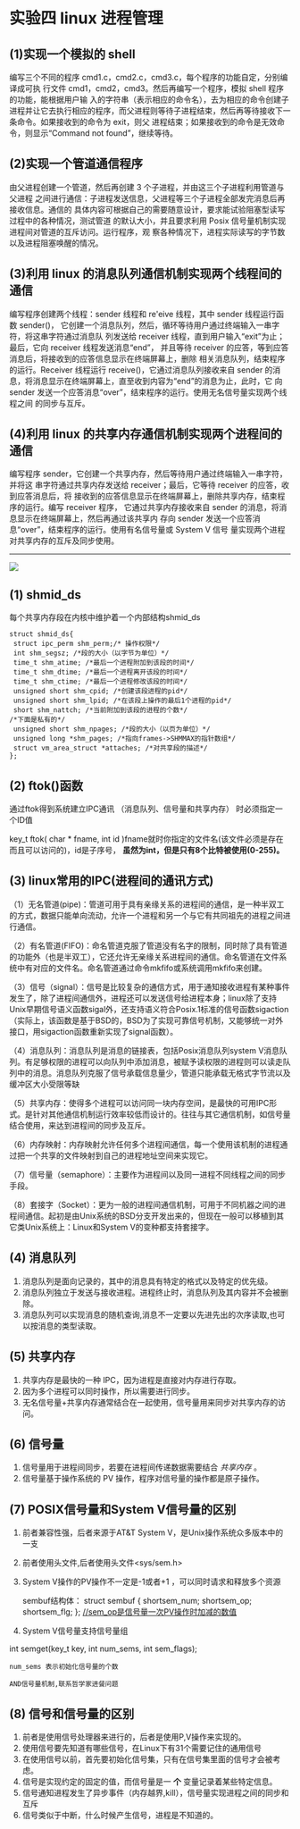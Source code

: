 # 实验四 linux 进程管理
## (1)实现一个模拟的 shell
编写三个不同的程序 cmd1.c，cmd2.c，cmd3.c，每个程序的功能自定，分别编译成可执 行文件 cmd1，cmd2，cmd3。然后再编写一个程序，模拟 shell 程序的功能，能根据用户输 入的字符串（表示相应的命令名），去为相应的命令创建子进程并让它去执行相应的程序，而父进程则等待子进程结束，然后再等待接收下一条命令。如果接收到的命令为 exit，则父 进程结束；如果接收到的命令是无效命令，则显示“Command not found”，继续等待。
## (2)实现一个管道通信程序
由父进程创建一个管道，然后再创建 3 个子进程，并由这三个子进程利用管道与父进程 之间进行通信：子进程发送信息，父进程等三个子进程全部发完消息后再接收信息。通信的 具体内容可根据自己的需要随意设计，要求能试验阻塞型读写过程中的各种情况，测试管道 的默认大小，并且要求利用 Posix 信号量机制实现进程间对管道的互斥访问。运行程序，观 察各种情况下，进程实际读写的字节数以及进程阻塞唤醒的情况。
## (3)利用 linux 的消息队列通信机制实现两个线程间的通信
编写程序创建两个线程：sender 线程和 re'eive 线程，其中 sender 线程运行函数 sender()， 它创建一个消息队列，然后，循环等待用户通过终端输入一串字符，将这串字符通过消息队 列发送给 receiver 线程，直到用户输入“exit”为止；最后，它向 receiver 线程发送消息“end”， 并且等待 receiver 的应答，等到应答消息后，将接收到的应答信息显示在终端屏幕上，删除 相关消息队列，结束程序的运行。Receiver 线程运行 receive()，它通过消息队列接收来自 sender 的消息，将消息显示在终端屏幕上，直至收到内容为“end”的消息为止，此时，它 向 sender 发送一个应答消息“over”，结束程序的运行。使用无名信号量实现两个线程之间 的同步与互斥。
## (4)利用 linux 的共享内存通信机制实现两个进程间的通信
编写程序 sender，它创建一个共享内存，然后等待用户通过终端输入一串字符，并将这 串字符通过共享内存发送给 receiver；最后，它等待 receiver 的应答，收到应答消息后，将 接收到的应答信息显示在终端屏幕上，删除共享内存，结束程序的运行。编写 receiver 程序， 它通过共享内存接收来自 sender 的消息，将消息显示在终端屏幕上，然后再通过该共享内 存向 sender 发送一个应答消息“over”，结束程序的运行。使用有名信号量或 System V 信号 量实现两个进程对共享内存的互斥及同步使用。
***
![](https://static.notion-static.com/31d52ca24f804679bc15c859573799e9/_2017-12-07_23-50-14.png)

## (1) shmid_ds

每个共享内存段在内核中维护着一个内部结构shmid_ds

    struct shmid_ds{
     struct ipc_perm shm_perm;/* 操作权限*/
     int shm_segsz; /*段的大小（以字节为单位）*/
     time_t shm_atime; /*最后一个进程附加到该段的时间*/
     time_t shm_dtime; /*最后一个进程离开该段的时间*/
     time_t shm_ctime; /*最后一个进程修改该段的时间*/
     unsigned short shm_cpid; /*创建该段进程的pid*/
     unsigned short shm_lpid; /*在该段上操作的最后1个进程的pid*/
     short shm_nattch; /*当前附加到该段的进程的个数*/
    /*下面是私有的*/
     unsigned short shm_npages; /*段的大小（以页为单位）*/
     unsigned long *shm_pages; /*指向frames->SHMMAX的指针数组*/
     struct vm_area_struct *attaches; /*对共享段的描述*/
    };

## (2) ftok()函数

 通过ftok得到系统建立IPC通讯 （消息队列、信号量和共享内存） 时必须指定一个ID值

key_t ftok( char * fname, int id )fname就时你指定的文件名(该文件必须是存在而且可以访问的)，id是子序号， **虽然为int，但是只有8个比特被使用(0-255)。** 

## (3) linux常用的IPC(进程间的通讯方式)

（1）无名管道(pipe)：管道可用于具有亲缘关系的进程间的通信，是一种半双工的方式，数据只能单向流动，允许一个进程和另一个与它有共同祖先的进程之间进行通信。

（2）有名管道(FIFO)：命名管道克服了管道没有名字的限制，同时除了具有管道的功能外（也是半双工），它还允许无亲缘关系进程间的通信。命名管道在文件系统中有对应的文件名。命名管道通过命令mkfifo或系统调用mkfifo来创建。

（3）信号（signal）：信号是比较复杂的通信方式，用于通知接收进程有某种事件发生了，除了进程间通信外，进程还可以发送信号给进程本身；linux除了支持Unix早期信号语义函数sigal外，还支持语义符合Posix.1标准的信号函数sigaction（实际上，该函数是基于BSD的，BSD为了实现可靠信号机制，又能够统一对外接口，用sigaction函数重新实现了signal函数）。

（4）消息队列：消息队列是消息的链接表，包括Posix消息队列system V消息队列。有足够权限的进程可以向队列中添加消息，被赋予读权限的进程则可以读走队列中的消息。消息队列克服了信号承载信息量少，管道只能承载无格式字节流以及缓冲区大小受限等缺

（5）共享内存：使得多个进程可以访问同一块内存空间，是最快的可用IPC形式。是针对其他通信机制运行效率较低而设计的。往往与其它通信机制，如信号量结合使用，来达到进程间的同步及互斥。

（6）内存映射：内存映射允许任何多个进程间通信，每一个使用该机制的进程通过把一个共享的文件映射到自己的进程地址空间来实现它。

（7）信号量（semaphore）：主要作为进程间以及同一进程不同线程之间的同步手段。

（8）套接字（Socket）：更为一般的进程间通信机制，可用于不同机器之间的进程间通信。起初是由Unix系统的BSD分支开发出来的，但现在一般可以移植到其它类Unix系统上：Linux和System V的变种都支持套接字。

## (4) 消息队列

1. 消息队列是面向记录的，其中的消息具有特定的格式以及特定的优先级。
2. 消息队列独立于发送与接收进程。进程终止时，消息队列及其内容并不会被删除。
3. 消息队列可以实现消息的随机查询,消息不一定要以先进先出的次序读取,也可以按消息的类型读取。

## (5) 共享内存

1. 共享内存是最快的一种 IPC，因为进程是直接对内存进行存取。
2. 因为多个进程可以同时操作，所以需要进行同步。
3. 无名信号量+共享内存通常结合在一起使用，信号量用来同步对共享内存的访问。

## (6) 信号量

1. 信号量用于进程间同步，若要在进程间传递数据需要结合 _共享内存_ 。
2. 信号量基于操作系统的 PV 操作，程序对信号量的操作都是原子操作。

## (7) POSIX信号量和System V信号量的区别

1. 前者兼容性强，后者来源于AT&T System V，是Unix操作系统众多版本中的一支
2. 前者使用头文件<semaphore>,后者使用头文件<sys/sem.h>
3. System V操作的PV操作不一定是-1或者+1 ，可以同时请求和释放多个资源

      sembuf结构体：
      struct sembuf {
       shortsem_num;
       shortsem_op;
       shortsem_flg;
      };
       [//sem_op是信号量一次PV操作时加减的数值](//sem_op是信号量一次PV操作时加减的数值) 

4. System V信号量支持信号量组 

int semget(key_t key, int num_sems, int sem_flags);

 `num_sems 表示初始化信号量的个数` 

 `AND信号量机制,联系哲学家进餐问题` 

## (8) 信号和信号量的区别

1. 前者是使用信号处理器来进行的，后者是使用P,V操作来实现的。
2. 使用信号要先知道有哪些信号，在Linux下有31个需要记住的通用信号
3. 在使用信号以前，首先要初始化信号集，只有在信号集里面的信号才会被考虑。
4. 信号是实现约定的固定的值，而信号量是一 **个** 变量记录着某些特定信息。
5. 信号通知进程发生了异步事件（内存越界,kill），信号量实现进程之间的同步和互斥
6. 信号类似于中断，什么时候产生信号，进程是不知道的。
